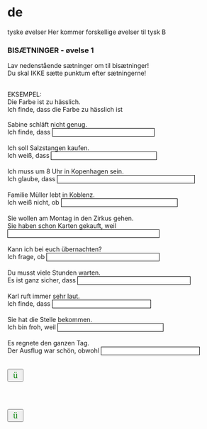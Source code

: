 # de
tyske øvelser
Her kommer forskellige øvelser til tysk B
<H3>BISÆTNINGER - øvelse 1</H3>
    <P>Lav nedenstående sætninger om til bisætninger!<BR>Du skal IKKE sætte punktum efter sætningerne!</P>
    <FORM name=Indsaet action=""><BR>EKSEMPEL: <BR>Die Farbe ist zu hässlich. <BR>Ich finde, dass die Farbe zu hässlich ist <BR><BR>Sabine schläft nicht genug. <BR>Ich finde, dass <INPUT type=hidden value="Sabine nicht genug schläft" name=RigtigtSvar> <INPUT style="BORDER-RIGHT: 1px solid; BORDER-TOP: 1px solid; BORDER-LEFT: 1px solid; BORDER-BOTTOM: 1px solid" size=26 name=Tekst0> <SPAN>&nbsp;&nbsp;&nbsp;</SPAN>
    <BR><BR>Ich soll Salzstangen kaufen. <BR>Ich weiß, dass <INPUT type=hidden value="ich Salzstangen kaufen soll" name=RigtigtSvar> <INPUT style="BORDER-RIGHT: 1px solid; BORDER-TOP: 1px solid; BORDER-LEFT: 1px solid; BORDER-BOTTOM: 1px solid" size=27 name=Tekst1> <SPAN>&nbsp;&nbsp;&nbsp;</SPAN>
    <BR><BR>Ich muss um 8 Uhr in Kopenhagen sein. <BR>Ich glaube, dass <INPUT type=hidden value="ich um 8 Uhr in Kopenhagen sein muss" name=RigtigtSvar> <INPUT style="BORDER-RIGHT: 1px solid; BORDER-TOP: 1px solid; BORDER-LEFT: 1px solid; BORDER-BOTTOM: 1px solid" size=36 name=Tekst2> <SPAN>&nbsp;&nbsp;&nbsp;</SPAN>
    <BR><BR>Familie Müller lebt in Koblenz. <BR>Ich weiß nicht, ob <INPUT type=hidden value="Familie Müller in Koblenz lebt" name=RigtigtSvar> <INPUT style="BORDER-RIGHT: 1px solid; BORDER-TOP: 1px solid; BORDER-LEFT: 1px solid; BORDER-BOTTOM: 1px solid" size=30 name=Tekst3> <SPAN>&nbsp;&nbsp;&nbsp;</SPAN>
    <BR><BR>Sie wollen am Montag in den Zirkus gehen. <BR>Sie haben schon Karten gekauft, weil <INPUT type=hidden value="sie am Montag in den Zirkus gehen wollen" name=RigtigtSvar> <INPUT style="BORDER-RIGHT: 1px solid; BORDER-TOP: 1px solid; BORDER-LEFT: 1px solid; BORDER-BOTTOM: 1px solid" size=40 name=Tekst4> <SPAN>&nbsp;&nbsp;&nbsp;</SPAN>
    <BR><BR>Kann ich bei euch übernachten? <BR>Ich frage, ob <INPUT type=hidden value="ich bei euch übernachten kann" name=RigtigtSvar> <INPUT style="BORDER-RIGHT: 1px solid; BORDER-TOP: 1px solid; BORDER-LEFT: 1px solid; BORDER-BOTTOM: 1px solid" size=29 name=Tekst5> <SPAN>&nbsp;&nbsp;&nbsp;</SPAN>
    <BR><BR>Du musst viele Stunden warten. <BR>Es ist ganz sicher, dass <INPUT type=hidden value="du viele Stunden warten musst" name=RigtigtSvar> <INPUT style="BORDER-RIGHT: 1px solid; BORDER-TOP: 1px solid; BORDER-LEFT: 1px solid; BORDER-BOTTOM: 1px solid" size=29 name=Tekst6> <SPAN>&nbsp;&nbsp;&nbsp;</SPAN>
    <BR><BR>Karl ruft immer sehr laut. <BR>Ich finde, dass <INPUT type=hidden value="Karl immer sehr laut ruft" name=RigtigtSvar> <INPUT style="BORDER-RIGHT: 1px solid; BORDER-TOP: 1px solid; BORDER-LEFT: 1px solid; BORDER-BOTTOM: 1px solid" size=25 name=Tekst7> <SPAN>&nbsp;&nbsp;&nbsp;</SPAN>
    <BR><BR>Sie hat die Stelle bekommen. <BR>Ich bin froh, weil <INPUT type=hidden value="sie die Stelle bekommen hat" name=RigtigtSvar> <INPUT style="BORDER-RIGHT: 1px solid; BORDER-TOP: 1px solid; BORDER-LEFT: 1px solid; BORDER-BOTTOM: 1px solid" size=27 name=Tekst8> <SPAN>&nbsp;&nbsp;&nbsp;</SPAN>
    <BR><BR>Es regnete den ganzen Tag. <BR>Der Ausflug war schön, obwohl <INPUT type=hidden value="es den ganzen Tag regnete" name=RigtigtSvar> <INPUT style="BORDER-RIGHT: 1px solid; BORDER-TOP: 1px solid; BORDER-LEFT: 1px solid; BORDER-BOTTOM: 1px solid" size=25 name=Tekst9> <SPAN>&nbsp;&nbsp;&nbsp;</SPAN>
    <BR><BR></FORM>
    <FORM name=resultat action="">
    <P><INPUT style="FONT: 20px Wingdings; COLOR: green" onclick=Rettelse() type=button value=" ü " name=check> <SPAN id=smiley style="BORDER-RIGHT: 1px solid; PADDING-RIGHT: 3px; BORDER-TOP: 1px solid; PADDING-LEFT: 3px; BACKGROUND: #fffff0; VISIBILITY: hidden; PADDING-BOTTOM: 3px; BORDER-LEFT: 1px solid; PADDING-TOP: 3px; BORDER-BOTTOM: 1px solid; HEIGHT: 28px"></SPAN></P></FORM></TD></TR></TBODY></TABLE>
<BR><BR></FORM>
    <FORM name=resultat action="">
    <P><INPUT style="FONT: 20px Wingdings; COLOR: green" onclick=Rettelse() type=button value=" ü " name=check> <SPAN id=smiley style="BORDER-RIGHT: 1px solid; PADDING-RIGHT: 3px; BORDER-TOP: 1px solid; PADDING-LEFT: 3px; BACKGROUND: #fffff0; VISIBILITY: hidden; PADDING-BOTTOM: 3px; BORDER-LEFT: 1px solid; PADDING-TOP: 3px; BORDER-BOTTOM: 1px solid; HEIGHT: 28px"></SPAN></P></FORM></TD></TR></TBODY></TABLE>
    <SCRIPT type=text/javascript>
    var PPoint=0;
    var total="10"
    function Rettelse() {
    var e=0;
    PPoint=0;
    var tegn = document.getElementsByTagName("span");
    var inputs = document.getElementsByTagName("input");
       for (var i=0;i<inputs.length;i++)
            if ( inputs.item(i).type=="text")
            {
                      if (trim(inputs.item(i).value)==inputs.item(i-1).value)
                    {
                    (tegn.item(e)).style.fontFamily="Wingdings";
                    (tegn.item(e)).style.fontSize="20";
                    (tegn.item(e)).style.color="#008000";
                    (tegn.item(e)).innerHTML="\u00FC";
                    PPoint++;
                    }
                else if (inputs.item(i).value != "")
                    {
                    (tegn.item(e)).style.fontFamily="Wingdings";
                    (tegn.item(e)).style.fontSize="20";
                    (tegn.item(e)).style.color="#FF0000";
                    inputs.item(i).value="";(tegn.item(e)).innerHTML="\u00FB";
                    };
    e++;
     }
    PPoint=Math.round(100*PPoint/total)
    if (PPoint==100)	    	
     sml = "J"
    else  sml = "L"
    document.getElementById("smiley").style.visibility="visible";
    document.getElementById("smiley").innerHTML=  "<font face='Wingdings' size='5'>" + sml + "<\/font>";
    }
</BODY>
